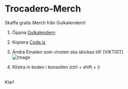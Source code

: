 # Trocadero-Merch
Skaffa gratis Merch från Gulkalendern!

1. Öppna [Gulkalendern](https://gulkalender.se)
   
2. Kopiera [Code.js](https://raw.githubusercontent.com/Muminwilmer/Trocadero-Merch/main/Code.js)
   
3. Ändra Emailen som vinsten ska skickas till! (VIKTIGT)<br />
![image](https://github.com/Muminwilmer/Trocadero-Merch/assets/113240095/510d8e35-112c-490b-8c78-6d2c73df0222)


4. Klistra in koden i konsollen (ctrl + shift + i)<br />
<br />
Klar!


